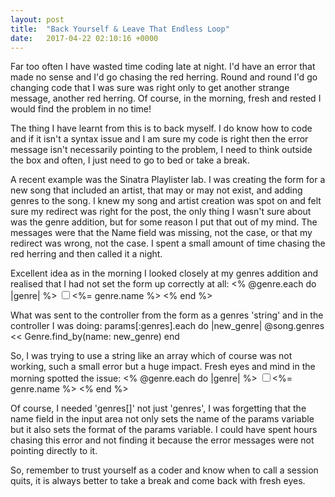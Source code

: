 ```yaml
---
layout: post
title:  "Back Yourself & Leave That Endless Loop"
date:   2017-04-22 02:10:16 +0000
---
```



Far too often I have wasted time coding late at night. I'd have an error that made no sense and I'd go chasing the red herring. Round and round I'd go changing code that I was sure was right only to get another strange message, another red herring. Of course, in the morning, fresh and rested I would find the problem in no time!

The thing I have learnt from this is to back myself. I do know how to code and if it isn't a syntax issue and I am sure my code is right then the error message isn't necessarily pointing to the problem, I need to think outside the box and often, I just need to go to bed or take a break.

A recent example was the Sinatra Playlister lab. I was creating the form for a new song that included an artist, that may or may not exist, and adding genres to the song. I knew my song and artist creation was spot on and felt sure my redirect was right for the post, the only thing I wasn't sure about was the genre addition, but for some reason I put that out of my mind. The messages were that the Name field was missing, not the case, or that my redirect was wrong, not the case. I spent a small amount of time chasing the red herring and then called it a night. 

Excellent idea as in the morning I looked closely at my genres addition and realised that I had not set the form up correctly at all:
<% @genre.each do |genre| %>
		<input type="checkbox" name="genres" id="<%= genre.name %>" value="<%= genre.name %>"><%= genre.name %></input>
	<% end %>
	
What was sent to the controller from the form as a genres 'string' and in the controller I was doing:
	params[:genres].each do |new_genre|
			@song.genres << Genre.find_by(name: new_genre)
		end	
		
So, I was trying to use a string like an array which of course was not working, such a small error but a huge impact.
Fresh eyes and mind in the morning spotted the issue:
	<% @genre.each do |genre| %>
		<input type="checkbox" name="genres[]" id="<%= genre.name %>" value="<%= genre.name %>"><%= genre.name %></input>
	<% end %>
	
Of course, I needed 'genres[]' not just 'genres', I was forgetting that the name field in the input area not only sets the name of the params variable but it also sets the format of the params variable. I could have spent hours chasing this error and not finding it because the error messages were not pointing directly to it.

So, remember to trust yourself as a coder and know when to call a session quits, it is always better to take a break and come back with fresh eyes.
